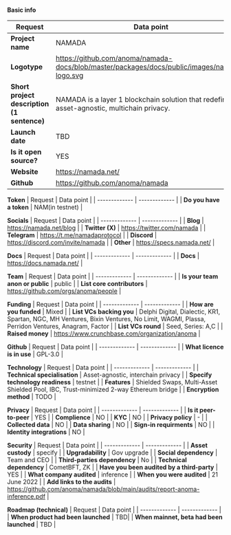 **Basic info**

| Request  | Data point | 
| ------------- | ------------- |
| **Project name**  | NAMADA |
| **Logotype**  |  https://github.com/anoma/namada-docs/blob/master/packages/docs/public/images/namada-logo.svg |
| **Short project description (1 sentence)** | NAMADA is a layer 1 blockchain solution that redefines asset-agnostic, multichain privacy. |
| **Launch date** | TBD |
| **Is it open source?** | YES |
| **Website**  | https://namada.net/ |
| **Github**  | https://github.com/anoma/namada |

**Token**
| Request  | Data point | 
| ------------- | ------------- |
| **Do you have a token** | NAM(in testnet) |

**Socials**
| Request  | Data point | 
| ------------- | ------------- |
| **Blog** | https://namada.net/blog |
| **Twitter (X)** | https://twitter.com/namada |
| **Telegram** | https://t.me/namadaprotocol  |
| **Discord** | https://discord.com/invite/namada |
| **Other** | https://specs.namada.net/ |

**Docs**
| Request  | Data point | 
| ------------- | ------------- |
| **Docs** | https://docs.namada.net/ |

**Team**
| Request  | Data point | 
| ------------- | ------------- |
| **Is your team anon or public**  | public | 
| **List core contributors** | https://github.com/orgs/anoma/people | 

**Funding**
| Request  | Data point | 
| ------------- | ------------- |
| **How are you funded**  | Mixed | 
| **List VCs backing you**  | Delphi Digital, Dialectic, KR1, Spartan, NGC, MH Ventures, Bixin Ventures, No Limit, WAGMI, Plassa, Perridon Ventures, Anagram,  Factor |
| **List VCs round**  | Seed, Series: A,C | 
| **Raised money** | https://www.crunchbase.com/organization/anoma | 

**Github**
| Request  | Data point | 
| ------------- | ------------- |
| **What licence is in use**  | GPL-3.0 |

**Technology**
| Request  | Data point | 
| ------------- | ------------- |
| **Technical specialisation**  | Asset-agnostic, interchain privacy | 
| **Specify technology readiness**  | testnet | 
| **Features**  | Shielded Swaps, Multi-Asset Shielded Pool, IBC, Trust-minimized 2-way Ethereum bridge | 
| **Encryption method**  | TODO |

**Privacy**
| Request  | Data point | 
| ------------- | ------------- |
| **Is it peer-to-peer**  | YES | 
| **Complience**  | NO |
| **KYC**  | NO |
| **Privacy policy** | - |
| **Collected data**  | NO |
| **Data sharing** | NO |
| **Sign-in requirments** | NO |
| **Identity integrations** | NO |

**Security**
| Request  | Data point | 
| ------------- | ------------- |
| **Asset custody** | specify | 
| **Upgradability**  | Gov upgrade |
| **Social dependency**  | Team and CEO |
| **Third-parties dependency** | No |
| **Technical dependency** | CometBFT, ZK  |
| **Have you been audited by a third-party** | YES |
| **What company audited** | inference |
| **When you were audited** | 21 June 2022 |
| **Add links to the audits** | https://github.com/anoma/namada/blob/main/audits/report-anoma-inference.pdf |

**Roadmap (technical)**
| Request  | Data point | 
| ------------- | ------------- |
| **When product had been launched** | TBD| 
| **When mainnet, beta had been launched**  | TBD |
